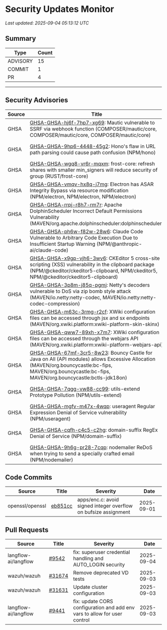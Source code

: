 # Security Updates Monitor

*Last updated: 2025-09-04 05:13:12 UTC*

## Summary
| Type | Count |
|------|-------|
| ADVISORY | 15 |
| COMMIT | 1 |
| PR | 4 |

---

## Security Advisories

| Source | Title | Severity | Date |
|--------|-------|----------|------|
| GHSA | [GHSA-GHSA-hj6f-7hp7-xg69](https://github.com/advisories/GHSA-hj6f-7hp7-xg69): Mautic vulnerable to SSRF via webhook function (COMPOSER/mautic/core, COMPOSER/mautic/core, COMPOSER/mautic/core) | LOW (CVSS: 2.7) | 2025-09-03 |
| GHSA | [GHSA-GHSA-9hp6-4448-45g2](https://github.com/advisories/GHSA-9hp6-4448-45g2): Hono's flaw in URL path parsing could cause path confusion (NPM/hono) | HIGH (CVSS: 7.5) | 2025-09-03 |
| GHSA | [GHSA-GHSA-wgq8-vr6r-mqxm](https://github.com/advisories/GHSA-wgq8-vr6r-mqxm): frost-core: refresh shares with smaller min_signers will reduce security of group (RUST/frost-core) | MODERATE (CVSS: 0.0) | 2025-09-03 |
| GHSA | [GHSA-GHSA-vmqv-hx8q-j7mg](https://github.com/advisories/GHSA-vmqv-hx8q-j7mg): Electron has ASAR Integrity Bypass via resource modification (NPM/electron, NPM/electron, NPM/electron) | MODERATE (CVSS: 6.1) | 2025-09-03 |
| GHSA | [GHSA-GHSA-rrpj-r8h7-rm7r](https://github.com/advisories/GHSA-rrpj-r8h7-rm7r): Apache DolphinScheduler Incorrect Default Permissions Vulnerability (MAVEN/org.apache.dolphinscheduler:dolphinscheduler) | LOW (CVSS: 0.0) | 2025-09-03 |
| GHSA | [GHSA-GHSA-ph6w-f82w-28w6](https://github.com/advisories/GHSA-ph6w-f82w-28w6): Claude Code Vulnerable to Arbitrary Code Execution Due to Insufficient Startup Warning (NPM/@anthropic-ai/claude-code) | HIGH (CVSS: 0.0) | 2025-09-03 |
| GHSA | [GHSA-GHSA-x9gp-vjh6-3wv6](https://github.com/advisories/GHSA-x9gp-vjh6-3wv6): CKEditor 5 cross-site scripting (XSS) vulnerability in the clipboard package (NPM/@ckeditor/ckeditor5-clipboard, NPM/ckeditor5, NPM/@ckeditor/ckeditor5-clipboard) | LOW (CVSS: 0.0) | 2025-09-03 |
| GHSA | [GHSA-GHSA-3p8m-j85q-pgmj](https://github.com/advisories/GHSA-3p8m-j85q-pgmj): Netty's decoders vulnerable to DoS via zip bomb style attack (MAVEN/io.netty:netty-codec, MAVEN/io.netty:netty-codec-compression) | MODERATE (CVSS: 0.0) | 2025-09-03 |
| GHSA | [GHSA-GHSA-m63c-3rmg-r2cf](https://github.com/advisories/GHSA-m63c-3rmg-r2cf): XWiki configuration files can be accessed through jsx and sx endpoints (MAVEN/org.xwiki.platform:xwiki-platform-skin-skinx) | CRITICAL (CVSS: 0.0) | 2025-09-03 |
| GHSA | [GHSA-GHSA-qww7-89xh-x7m7](https://github.com/advisories/GHSA-qww7-89xh-x7m7): XWiki configuration files can be accessed through the webjars API (MAVEN/org.xwiki.platform:xwiki-platform-webjars-api) | CRITICAL (CVSS: 0.0) | 2025-09-03 |
| GHSA | [GHSA-GHSA-67mf-3cr5-8w23](https://github.com/advisories/GHSA-67mf-3cr5-8w23): Bouncy Castle for Java on All (API modules) allows Excessive Allocation (MAVEN/org.bouncycastle:bc-fips, MAVEN/org.bouncycastle:bc-fips, MAVEN/org.bouncycastle:bctls-jdk18on) | MODERATE (CVSS: 0.0) | 2025-08-12 |
| GHSA | [GHSA-GHSA-7qgg-vw88-cc99](https://github.com/advisories/GHSA-7qgg-vw88-cc99): utils-extend Prototype Pollution (NPM/utils-extend) | CRITICAL (CVSS: 9.1) | 2025-02-06 |
| GHSA | [GHSA-GHSA-mgfv-m47x-4wqp](https://github.com/advisories/GHSA-mgfv-m47x-4wqp): useragent Regular Expression Denial of Service vulnerability (NPM/useragent) | MODERATE (CVSS: 7.5) | 2024-10-26 |
| GHSA | [GHSA-GHSA-cqfh-c4c5-c2hg](https://github.com/advisories/GHSA-cqfh-c4c5-c2hg): domain-suffix RegEx Denial of Service (NPM/domain-suffix) | HIGH (CVSS: 7.5) | 2024-03-28 |
| GHSA | [GHSA-GHSA-9h6g-pr28-7cqp](https://github.com/advisories/GHSA-9h6g-pr28-7cqp): nodemailer ReDoS when trying to send a specially crafted email (NPM/nodemailer) | MODERATE (CVSS: 5.3) | 2024-01-31 |

## Code Commits

| Source | Title | Severity | Date |
|--------|-------|----------|------|
| openssl/openssl | [eb851cc](https://github.com/openssl/openssl/commit/eb851cc1fb985edfcbeb5710bd671ab6db49bc2d) | apps/enc.c: avoid signed integer overflow on bufsize assignment | 2025-09-01 |

## Pull Requests

| Source | Title | Severity | Date |
|--------|-------|----------|------|
| langflow-ai/langflow | [#9542](https://github.com/langflow-ai/langflow/pull/9542) | fix: superuser credential handling and AUTO_LOGIN security | 2025-09-04 |
| wazuh/wazuh | [#31674](https://github.com/wazuh/wazuh/pull/31674) | Remove deprecated VD tests | 2025-09-03 |
| wazuh/wazuh | [#31631](https://github.com/wazuh/wazuh/pull/31631) | Update cluster configuration | 2025-09-03 |
| langflow-ai/langflow | [#9441](https://github.com/langflow-ai/langflow/pull/9441) | fix: update CORS configuration and add env vars to allow for user control | 2025-09-03 |


